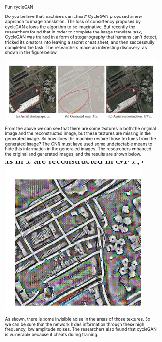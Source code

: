Fun cycleGAN

Do you believe that machines can cheat? CycleGAN proposed a new approach to image translation. The loss of consistency proposed by cycleGAN allows the algorithm to be imaginative. But recently the researchers found that in order to complete the image translate task, CycleGAN was trained in a form of steganography that humans can't detect, tricked its creators into leaving a secret cheat sheet, and then successfully completed the task. The researchers made an interesting discovery, as shown in the figure below.

![1589718289799](2020.5.17.assets/1589718289799.png)

From the above we can see that there are some textures in both the original image and the reconstructed image, but these textures are missing in the generated image. So how does the machine restore those textures from the generated image? The CNN must have used some undetectable means to hide this information in the generated images. The researchers enhanced the original and generated images, and the results are shown below.

![1589718779262](2020.5.17.assets/1589718779262.png)

As shown, there is some invisible noise in the areas of those textures. So we can be sure that the network hides information through these high frequency, low amplitude noises. The researchers also found that cycleGAN is vulnerable because it cheats during training.
